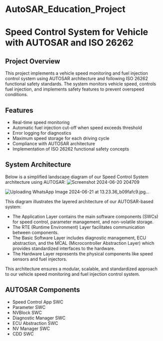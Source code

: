 # AutoSAR_Education_Project

# Speed Control System for Vehicle with AUTOSAR and ISO 26262

## Project Overview
This project implements a vehicle speed monitoring and fuel injection control system using AUTOSAR architecture and following ISO 26262 functional safety standards. The system monitors vehicle speed, controls fuel injection, and implements safety features to prevent overspeed conditions.

## Features
- Real-time speed monitoring
- Automatic fuel injection cut-off when speed exceeds threshold
- Error logging for diagnostics
- Maximum speed storage for each driving cycle
- Compliance with AUTOSAR architecture
- Implementation of ISO 26262 functional safety concepts

## System Architecture
Below is a simplified landscape diagram of our Speed Control System architecture using AUTOSAR:
![Screenshot 2024-06-20 204709](https://github.com/Hariharan1223/AutoSAR_Education_Project/assets/106650889/c40cef16-8c48-4d4e-ae2b-fd3fa56fa875)

![Uploading WhatsApp Image 2024-06-21 at 13.23.36_b09fafc9.jpg…]()


This diagram illustrates the layered architecture of our AUTOSAR-based system:
- The Application Layer contains the main software components (SWCs) for speed control, 
  parameter management, and non-volatile storage.
- The RTE (Runtime Environment) Layer facilitates communication between components.
- The Basic Software Layer includes diagnostic management, ECU abstraction, and 
  the MCAL (Microcontroller Abstraction Layer) which provides standardized interfaces 
  to the hardware.
- The Hardware Layer represents the physical components like speed sensors and fuel injectors.

This architecture ensures a modular, scalable, and standardized approach to our 
vehicle speed monitoring and fuel injection control system.

## AUTOSAR Components
- Speed Control App SWC
- Parameter SWC
- NVBlock SWC 
- Diagnostic Manager SWC
- ECU Abstraction SWC
- NV Manager SWC
- CDD SWC
